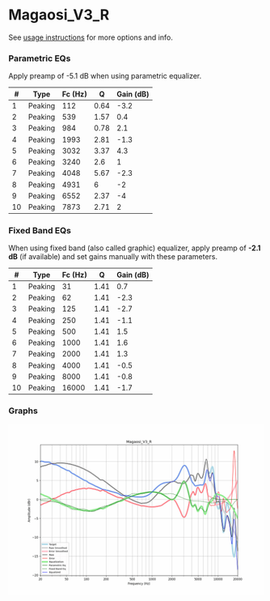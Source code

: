 # Magaosi_V3_R
See [usage instructions](https://github.com/jaakkopasanen/AutoEq#usage) for more options and info.

### Parametric EQs
Apply preamp of -5.1 dB when using parametric equalizer.

|   # | Type    |   Fc (Hz) |    Q |   Gain (dB) |
|-----|---------|-----------|------|-------------|
|   1 | Peaking |       112 | 0.64 |        -3.2 |
|   2 | Peaking |       539 | 1.57 |         0.4 |
|   3 | Peaking |       984 | 0.78 |         2.1 |
|   4 | Peaking |      1993 | 2.81 |        -1.3 |
|   5 | Peaking |      3032 | 3.37 |         4.3 |
|   6 | Peaking |      3240 | 2.6  |         1   |
|   7 | Peaking |      4048 | 5.67 |        -2.3 |
|   8 | Peaking |      4931 | 6    |        -2   |
|   9 | Peaking |      6552 | 2.37 |        -4   |
|  10 | Peaking |      7873 | 2.71 |         2   |

### Fixed Band EQs
When using fixed band (also called graphic) equalizer, apply preamp of **-2.1 dB** (if available) and set gains manually with these parameters.

|   # | Type    |   Fc (Hz) |    Q |   Gain (dB) |
|-----|---------|-----------|------|-------------|
|   1 | Peaking |        31 | 1.41 |         0.7 |
|   2 | Peaking |        62 | 1.41 |        -2.3 |
|   3 | Peaking |       125 | 1.41 |        -2.7 |
|   4 | Peaking |       250 | 1.41 |        -1.1 |
|   5 | Peaking |       500 | 1.41 |         1.5 |
|   6 | Peaking |      1000 | 1.41 |         1.6 |
|   7 | Peaking |      2000 | 1.41 |         1.3 |
|   8 | Peaking |      4000 | 1.41 |        -0.5 |
|   9 | Peaking |      8000 | 1.41 |        -0.8 |
|  10 | Peaking |     16000 | 1.41 |        -1.7 |

### Graphs
![](./Magaosi_V3_R.png)

